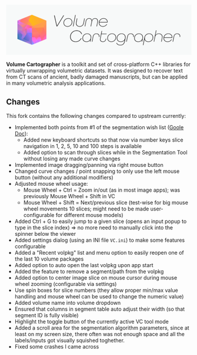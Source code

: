 [![Volume Cartographer](docs/images/banner.svg)](https://github.com/educelab/volume-cartographer)

**Volume Cartographer** is a toolkit and set of cross-platform C++ libraries for
virtually unwrapping volumetric datasets. It was designed to recover text from
CT scans of ancient, badly damaged manuscripts, but can be applied in many
volumetric analysis applications.

## Changes
This fork contains the following changes compared to upstream currently:

- Implemented both points from #1 of the segmentation wish list ([Goole Doc](https://docs.google.com/document/d/1YFILhWVHyijU_Yky3lKPvGAjmYm2QnRTYzMM7VqcogA)):
  * Added new keyboard shortcuts so that now via number keys slice navigation in 1, 2, 5, 10 and 100 steps is available
  * Added option to scan through slices while in the Segmentation Tool without losing any made curve changes
- Implemented image dragging/panning via right mouse button
- Changed curve changes / point snapping to only use the left mouse button (without any additional modifiers)
- Adjusted mouse wheel usage:
  * Mouse Wheel + Ctrl = Zoom in/out (as in most image apps); was previously Mouse Wheel + Shift in VC
  * Mouse Wheel + Shift = Next/previous slice (test-wise for big mouse wheel movements 10 slices; might need to be made user-configurable for different mouse models)
- Added Ctrl + G to easily jump to a given slice (opens an input popup to type in the slice index) => no more need to manually click into the spinner below the viewer
- Added settings dialog (using an INI file `VC.ini`) to make some features configurable
- Added a "Recent volpkg" list and menu option to easily reopen one of the last 10 volume packages
- Added option to auto open the last volpkg upon app start
- Added the feature to remove a segment/path from the volpkg
- Added option to center image slice on mouse cursor during mouse wheel zooming (configurable via settings)
- Use spin boxes for slice numbers (they allow proper min/max value handling and mouse wheel can be used to change the numeric value)
- Added volume name into volume dropdown
- Ensured that columns in segment table auto adjust their width (so that segment ID is fully visible)
- Highlight the toggle button of the currently active VC tool mode
- Added a scroll area for the segmentation algorithm parameters, since at least on my screen size, there often was not enough space and all the labels/inputs got visually squished toghether.
- Fixed some crashes I came across


